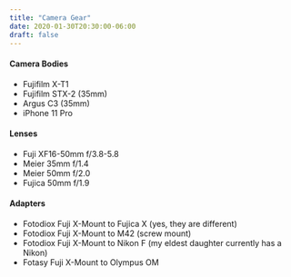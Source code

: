 ```yaml
---
title: "Camera Gear"
date: 2020-01-30T20:30:00-06:00
draft: false
---
```


#### Camera Bodies

- Fujifilm X-T1
- Fujifilm STX-2 (35mm)
- Argus C3 (35mm)
- iPhone 11 Pro

#### Lenses

- Fuji XF16-50mm f/3.8-5.8
- Meier 35mm f/1.4
- Meier 50mm f/2.0
- Fujica 50mm f/1.9

#### Adapters

- Fotodiox Fuji X-Mount to Fujica X (yes, they are different)
- Fotodiox Fuji X-Mount to M42 (screw mount)
- Fotodiox Fuji X-Mount to Nikon F (my eldest daughter currently has a Nikon)
- Fotasy Fuji X-Mount to Olympus OM
